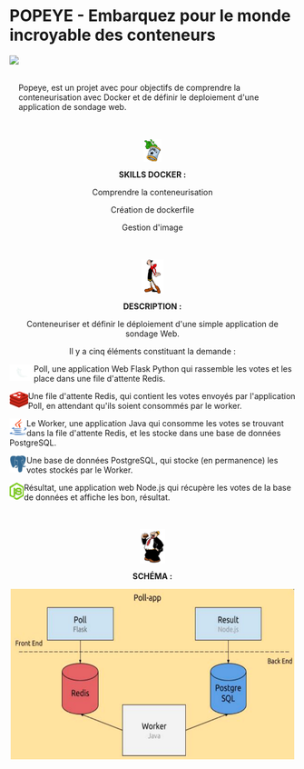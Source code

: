 # POPEYE - Embarquez pour le monde incroyable des conteneurs

<img src="https://upload.wikimedia.org/wikipedia/en/thumb/0/00/Popeye_the_Sailor.png/220px-Popeye_the_Sailor.png" height=100 align="left">
<br></br>
<p>Popeye, est un projet avec pour objectifs de comprendre la conteneurisation avec Docker et de définir le deploiement d'une application de sondage web.</p>
<br></br>
<div align="center">
  <img src="https://github.com/SafiaBeaumale/Popeye/blob/main/image_readme/conserve_sf.png" height=40" align="center">
  <p><b>SKILLS DOCKER :</b></p>
  <p>Comprendre la conteneurisation</p>
  <p>Création de dockerfile</p>
  <p>Gestion d'image</p>
</div>
<br></br>
<div align="center">
  <img src="https://github.com/SafiaBeaumale/Popeye/blob/main/image_readme/olive_sf.png" height=60 align="center">
  <p><b>DESCRIPTION :</b></p>
  <p>Conteneuriser et définir le déploiement d'une simple application de sondage Web.</p>
  <p>Il y a cinq éléments constituant la demande :</p>
</div>

<div align="left">
  <img src="https://github.com/SafiaBeaumale/Popeye/blob/main/image_readme/flask_sf%20(1).png" height=30 align="left">
  <p align="left">Poll, une application Web Flask Python qui rassemble les votes et les place dans une file d'attente Redis.</p>
</div>

<div align="left">
  <img src="https://github.com/SafiaBeaumale/Popeye/blob/main/image_readme/redis_sf%20(1).png" height=30 align="left">
  <p align="left">Une file d'attente Redis, qui contient les votes envoyés par l'application Poll, en attendant qu'ils soient consommés par
  le worker.</p>
</div>

<div align="left">
  <img src="https://github.com/SafiaBeaumale/Popeye/blob/main/image_readme/java_sf%20(1).png" height=30 align="left">
  <p align="left">Le Worker, une application Java qui consomme les votes se trouvant dans la file d'attente Redis, et les stocke dans
  une base de données PostgreSQL.</p>
</div>

<div align="left">
  <img src="https://github.com/SafiaBeaumale/Popeye/blob/main/image_readme/postgresql_sf%20(1).png" height=30 align="left">
  <p align="left">Une base de données PostgreSQL, qui stocke (en permanence) les votes stockés par le Worker.</p>

<div align="left">
  <img src="https://github.com/SafiaBeaumale/Popeye/blob/main/image_readme/node_js_sf(1).png" height=30 align="left">
  <p align="left">Résultat, une application web Node.js qui récupère les votes de la base de données et affiche les bon, résultat.</p>
</div>
<br></br>
<div align="center">
  <img src="https://github.com/SafiaBeaumale/Popeye/blob/main/image_readme/gontrand_sf.png" height=60 align="center">
  <p><b>SCHÉMA :</b></p>
  <img src="https://github.com/SafiaBeaumale/Popeye/blob/main/image_readme/schema.png" height=300 width=500 align="center">
</div>
  
